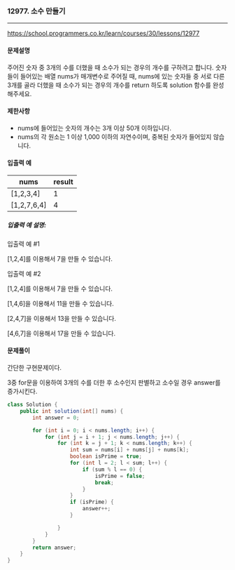 ### 12977. 소수 만들기

---

https://school.programmers.co.kr/learn/courses/30/lessons/12977

#### 문제설명

주어진 숫자 중 3개의 수를 더했을 때 소수가 되는 경우의 개수를 구하려고 합니다. 숫자들이 들어있는 배열 nums가 매개변수로 주어질 때, nums에 있는 숫자들 중 서로 다른
3개를 골라 더했을 때 소수가 되는 경우의 개수를 return 하도록 solution 함수를 완성해주세요.

#### 제한사항

- nums에 들어있는 숫자의 개수는 3개 이상 50개 이하입니다.
- nums의 각 원소는 1 이상 1,000 이하의 자연수이며, 중복된 숫자가 들어있지 않습니다.

#### 입출력 예

| nums        | result |
|-------------|--------|
| [1,2,3,4]   | 1      |
| [1,2,7,6,4] | 4      |

##### 입출력 예 설명:

입출력 예 #1

[1,2,4]를 이용해서 7을 만들 수 있습니다.

입출력 예 #2

[1,2,4]를 이용해서 7을 만들 수 있습니다.

[1,4,6]을 이용해서 11을 만들 수 있습니다.

[2,4,7]을 이용해서 13을 만들 수 있습니다.

[4,6,7]을 이용해서 17을 만들 수 있습니다.

#### 문제풀이

간단한 구현문제이다. 

3중 for문을 이용하여 3개의 수를 더한 후 소수인지 판별하고 소수일 경우 answer를 증가시킨다.

```java
class Solution {
    public int solution(int[] nums) {
        int answer = 0;

        for (int i = 0; i < nums.length; i++) {
            for (int j = i + 1; j < nums.length; j++) {
                for (int k = j + 1; k < nums.length; k++) {
                    int sum = nums[i] + nums[j] + nums[k];
                    boolean isPrime = true;
                    for (int l = 2; l < sum; l++) {
                        if (sum % l == 0) {
                            isPrime = false;
                            break;
                        }
                    }
                    if (isPrime) {
                        answer++;
                    }

                }
            }
        }
        return answer;
    }
}
```
